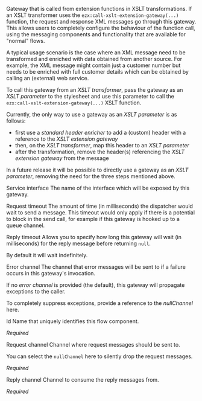 
Gateway that is called from extension functions in XSLT transformations.
If an XSLT transformer uses the <code>ezx:call-xslt-extension-gateway(...)</code> function, the request and response XML messages go through this gateway. This allows users to completely configure the behaviour of the function call, using the messaging components and functionality that are available for "normal" flows.

A typical usage scenario is the case where an XML message need to be transformed and enriched with data obtained from another source. For example, the XML message might contain just a customer number but needs to be enriched with full customer details which can be obtained by calling an (external) web service.

To call this gateway from an <i>XSLT transformer</i>, pass the gateway as an <i>XSLT parameter</i> to the stylesheet and use this parameter to call the <code>ezx:call-xslt-extension-gateway(...)</code> XSLT function.

Currently, the only way to use a gateway as an <i>XSLT parameter</i> is as follows:
- first use a <i>standard header enricher</i> to add a (custom) header with a reference to the <i>XSLT extension gateway</i>
- then, on the <i>XSLT transformer</i>, map this header to an <i>XSLT parameter</i>
- after the transformation, remove the header(s) referencing the <i>XSLT extension gateway</i> from the message

In a future release it will be possible to directly use a gateway as an <i>XSLT parameter</i>, removing the need for the three steps mentioned above.


Service interface
The name of the interface which will be exposed by this gateway.


Request timeout
The amount of time (in milliseconds) the dispatcher would wait to send a message. This timeout would only apply if there is a potential to block in the send call, for example if this gateway is hooked up to a queue channel.


Reply timeout
Allows you to specify how long this gateway will wait (in milliseconds) for the reply message before returning <code>null</code>.

By default it will wait indefinitely.


Error channel
The channel that error messages will be sent to if a failure occurs in this gateway's invocation.

If no <i>error channel</i> is provided (the default), this gateway will propagate exceptions to the caller.

To completely suppress exceptions, provide a reference to the <i>nullChannel</i> here.


Id
Name that uniquely identifies this flow component.

<i>Required</i>


Request channel
Channel where request messages should be sent to.

You can select the <code>nullChannel</code> here to silently drop the request messages.

<i>Required</i>


Reply channel
Channel to consume the reply messages from.

<i>Required</i>

